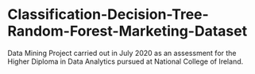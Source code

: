 # Classification-Decision-Tree-Random-Forest-Marketing-Dataset


Data Mining Project carried out in July 2020 as an assessment for the Higher Diploma in Data Analytics pursued at National College of Ireland.


